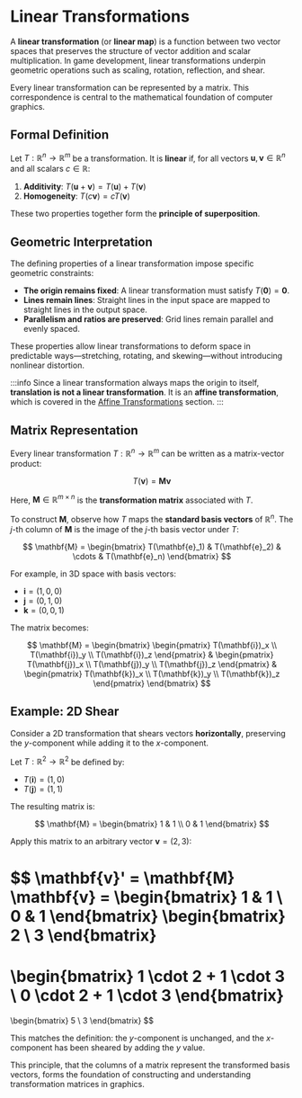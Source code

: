 # Linear Transformations

A **linear transformation** (or **linear map**) is a function between two vector spaces that preserves the structure of vector addition and scalar multiplication. In game development, linear transformations underpin geometric operations such as scaling, rotation, reflection, and shear.

Every linear transformation can be represented by a matrix. This correspondence is central to the mathematical foundation of computer graphics.

## Formal Definition

Let $T : \mathbb{R}^n \to \mathbb{R}^m$ be a transformation. It is **linear** if, for all vectors $\mathbf{u}, \mathbf{v} \in \mathbb{R}^n$ and all scalars $c \in \mathbb{R}$:

1. **Additivity**: $T(\mathbf{u} + \mathbf{v}) = T(\mathbf{u}) + T(\mathbf{v})$
2. **Homogeneity**: $T(c\mathbf{v}) = cT(\mathbf{v})$

These two properties together form the **principle of superposition**.

## Geometric Interpretation

The defining properties of a linear transformation impose specific geometric constraints:

- **The origin remains fixed**: A linear transformation must satisfy $T(\mathbf{0}) = \mathbf{0}$.
- **Lines remain lines**: Straight lines in the input space are mapped to straight lines in the output space.
- **Parallelism and ratios are preserved**: Grid lines remain parallel and evenly spaced.

These properties allow linear transformations to deform space in predictable ways—stretching, rotating, and skewing—without introducing nonlinear distortion.

:::info
Since a linear transformation always maps the origin to itself, **translation is not a linear transformation**. It is an **affine transformation**, which is covered in the [Affine Transformations](./affine-transformations) section.
:::

## Matrix Representation

Every linear transformation $T : \mathbb{R}^n \to \mathbb{R}^m$ can be written as a matrix-vector product:

$$
T(\mathbf{v}) = \mathbf{M} \mathbf{v}
$$

Here, $\mathbf{M} \in \mathbb{R}^{m \times n}$ is the **transformation matrix** associated with $T$.

To construct $\mathbf{M}$, observe how $T$ maps the **standard basis vectors** of $\mathbb{R}^n$. The $j$-th column of $\mathbf{M}$ is the image of the $j$-th basis vector under $T$:

$$
\mathbf{M} = \begin{bmatrix} T(\mathbf{e}_1) & T(\mathbf{e}_2) & \cdots & T(\mathbf{e}_n) \end{bmatrix}
$$

For example, in 3D space with basis vectors:

- $\mathbf{i} = (1, 0, 0)$
- $\mathbf{j} = (0, 1, 0)$
- $\mathbf{k} = (0, 0, 1)$

The matrix becomes:

$$
\mathbf{M} = \begin{bmatrix}
\begin{pmatrix} T(\mathbf{i})_x \\ T(\mathbf{i})_y \\ T(\mathbf{i})_z \end{pmatrix} &
\begin{pmatrix} T(\mathbf{j})_x \\ T(\mathbf{j})_y \\ T(\mathbf{j})_z \end{pmatrix} &
\begin{pmatrix} T(\mathbf{k})_x \\ T(\mathbf{k})_y \\ T(\mathbf{k})_z \end{pmatrix}
\end{bmatrix}
$$

## Example: 2D Shear

Consider a 2D transformation that shears vectors **horizontally**, preserving the $y$-component while adding it to the $x$-component.

Let $T : \mathbb{R}^2 \to \mathbb{R}^2$ be defined by:

- $T(\mathbf{i}) = (1, 0)$
- $T(\mathbf{j}) = (1, 1)$

The resulting matrix is:

$$
\mathbf{M} = \begin{bmatrix} 1 & 1 \\ 0 & 1 \end{bmatrix}
$$

Apply this matrix to an arbitrary vector $\mathbf{v} = (2, 3)$:

$$
\mathbf{v}' = \mathbf{M} \mathbf{v} =
\begin{bmatrix} 1 & 1 \\ 0 & 1 \end{bmatrix}
\begin{bmatrix} 2 \\ 3 \end{bmatrix}
=
\begin{bmatrix} 1 \cdot 2 + 1 \cdot 3 \\ 0 \cdot 2 + 1 \cdot 3 \end{bmatrix}
=
\begin{bmatrix} 5 \\ 3 \end{bmatrix}
$$

This matches the definition: the $y$-component is unchanged, and the $x$-component has been sheared by adding the $y$ value.

This principle, that the columns of a matrix represent the transformed basis vectors, forms the foundation of constructing and understanding transformation matrices in graphics.
